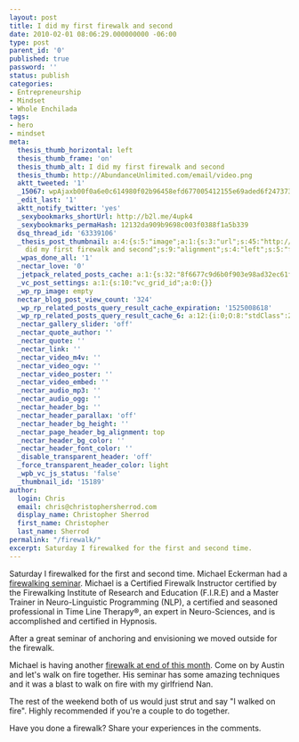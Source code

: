 ```yaml
---
layout: post
title: I did my first firewalk and second
date: 2010-02-01 08:06:29.000000000 -06:00
type: post
parent_id: '0'
published: true
password: ''
status: publish
categories:
- Entrepreneurship
- Mindset
- Whole Enchilada
tags:
- hero
- mindset
meta:
  thesis_thumb_horizontal: left
  thesis_thumb_frame: 'on'
  thesis_thumb_alt: I did my first firewalk and second
  thesis_thumb: http://AbundanceUnlimited.com/email/video.png
  aktt_tweeted: '1'
  _15067: wpAjaxb00f0a6e0c614980f02b96458efd677005412155e69aded6f247373de55e1c679c75d8e6e18b7292feb91a8a605bda28
  _edit_last: '1'
  aktt_notify_twitter: 'yes'
  _sexybookmarks_shortUrl: http://b2l.me/4upk4
  _sexybookmarks_permaHash: 12132da909b9698c003f0388f1a5b339
  dsq_thread_id: '63339106'
  _thesis_post_thumbnail: a:4:{s:5:"image";a:1:{s:3:"url";s:45:"http://AbundanceUnlimited.com/email/video.png";}s:3:"alt";s:34:"I
    did my first firewalk and second";s:9:"alignment";s:4:"left";s:5:"frame";a:1:{s:2:"on";b:1;}}
  _wpas_done_all: '1'
  _nectar_love: '0'
  _jetpack_related_posts_cache: a:1:{s:32:"8f6677c9d6b0f903e98ad32ec61f8deb";a:2:{s:7:"expires";i:1506113841;s:7:"payload";a:3:{i:0;a:1:{s:2:"id";i:846;}i:1;a:1:{s:2:"id";i:4430;}i:2;a:1:{s:2:"id";i:1526;}}}}
  _vc_post_settings: a:1:{s:10:"vc_grid_id";a:0:{}}
  _wp_rp_image: empty
  nectar_blog_post_view_count: '324'
  _wp_rp_related_posts_query_result_cache_expiration: '1525008618'
  _wp_rp_related_posts_query_result_cache_6: a:12:{i:0;O:8:"stdClass":2:{s:7:"post_id";s:4:"2734";s:5:"score";s:17:"59.33811396408748";}i:1;O:8:"stdClass":2:{s:7:"post_id";s:4:"4100";s:5:"score";s:17:"54.77167251247973";}i:2;O:8:"stdClass":2:{s:7:"post_id";s:4:"1642";s:5:"score";s:18:"15.212579633854016";}i:3;O:8:"stdClass":2:{s:7:"post_id";s:3:"603";s:5:"score";s:18:"14.499229745990517";}i:4;O:8:"stdClass":2:{s:7:"post_id";s:3:"370";s:5:"score";s:18:"14.499229745990517";}i:5;O:8:"stdClass":2:{s:7:"post_id";s:4:"1771";s:5:"score";s:18:"13.215521973628968";}i:6;O:8:"stdClass":2:{s:7:"post_id";s:4:"1345";s:5:"score";s:18:"12.340733903029053";}i:7;O:8:"stdClass":2:{s:7:"post_id";s:3:"664";s:5:"score";s:18:"12.340733903029053";}i:8;O:8:"stdClass":2:{s:7:"post_id";s:4:"1923";s:5:"score";s:18:"11.845917556761707";}i:9;O:8:"stdClass":2:{s:7:"post_id";s:2:"36";s:5:"score";s:18:"11.782059702383707";}i:10;O:8:"stdClass":2:{s:7:"post_id";s:4:"2148";s:5:"score";s:18:"10.971129486161791";}i:11;O:8:"stdClass":2:{s:7:"post_id";s:3:"397";s:5:"score";s:18:"10.971129486161791";}}
  _nectar_gallery_slider: 'off'
  _nectar_quote_author: ''
  _nectar_quote: ''
  _nectar_link: ''
  _nectar_video_m4v: ''
  _nectar_video_ogv: ''
  _nectar_video_poster: ''
  _nectar_video_embed: ''
  _nectar_audio_mp3: ''
  _nectar_audio_ogg: ''
  _nectar_header_bg: ''
  _nectar_header_parallax: 'off'
  _nectar_header_bg_height: ''
  _nectar_page_header_bg_alignment: top
  _nectar_header_bg_color: ''
  _nectar_header_font_color: ''
  _disable_transparent_header: 'off'
  _force_transparent_header_color: light
  _wpb_vc_js_status: 'false'
  _thumbnail_id: '15189'
author:
  login: Chris
  email: chris@christophersherrod.com
  display_name: Christopher Sherrod
  first_name: Christopher
  last_name: Sherrod
permalink: "/firewalk/"
excerpt: Saturday I firewalked for the first and second time.
---
```

<p>Saturday I firewalked for the first and second time. Michael Eckerman had a <a href="http://firewalkaustin.com/" rel="nofollow">firewalking seminar</a>. Michael is a Certified Firewalk Instructor certified by the Firewalking Institute of Research and Education (F.I.R.E) and a Master Trainer in Neuro-Linguistic Programming (NLP), a certified and seasoned professional in Time Line Therapy®, an expert in Neuro-Sciences, and is accomplished and certified in Hypnosis.</p>
<p>After a great seminar of anchoring and envisioning we moved outside for the firewalk.</p>
<p>Michael is having another <a href="http://firewalkaustin.com/" rel="nofollow">firewalk at end of this month</a>. Come on by Austin and let's walk on fire together. His seminar has some amazing techniques and it was a blast to walk on fire with my girlfriend Nan.</p>
<p>The rest of the weekend both of us would just strut and say "I walked on fire". Highly recommended if you're a couple to do together.</p>
<p>Have you done a firewalk? Share your experiences in the comments.</p>

